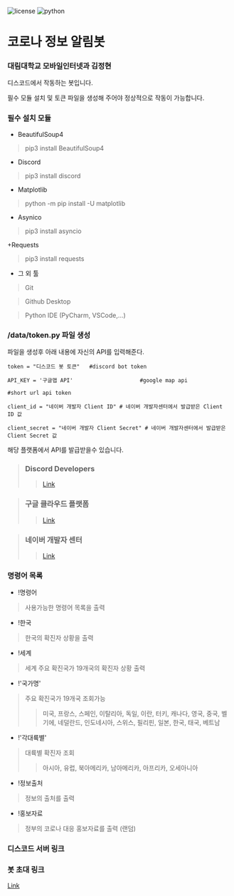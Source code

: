 ![license](https://img.shields.io/badge/license-MIT-green)
![python](https://img.shields.io/badge/python-v3.8-blue)

코로나 정보 알림봇 
============ 
### 대림대학교 모바일인터넷과 김정현

디스코드에서 작동하는 봇입니다. 

필수 모듈 설치 및 토큰 파일을 생성해 주어야 정상적으로 작동이 가능합니다.

### 필수 설치 모듈

+ BeautifulSoup4

>pip3 install BeautifulSoup4

+ Discord

>pip3 install discord

+ Matplotlib

>python -m pip install -U matplotlib

+ Asynico

>pip3 install asyncio

+Requests

>pip3 install requests

+ 그 외 툴

>Git

>Github Desktop

>Python IDE (PyCharm, VSCode,...)

### /data/token.py 파일 생성 
파일을 생성후 아래 내용에 자신의 API를 입력해준다.

`token = "디스코드 봇 토큰"   #discord bot token`

`API_KEY = '구글맵 API'                     #google map api`

`#short url api token`

`client_id = "네이버 개발자 Client ID" # 네이버 개발자센터에서 발급받은 Client ID 값`

`client_secret = "네이버 개발자 Client Secret" # 네이버 개발자센터에서 발급받은 Client Secret 값`

해당 플랫폼에서 API를 발급받을수 있습니다.

>### Discord Developers 
>>[Link](https://discord.com/developers/) 

>### 구글 클라우드 플랫폼 
>>[Link](https://console.cloud.google.com/) 

>### 네이버 개발자 센터
>>[Link](https://developers.naver.com/main/) 


### 명령어 목록
+ !명령어 
> 사용가능한 명령어 목록을 출력
+ !한국 
> 한국의 확진자 상황을 출력
+ !세계 
> 세계 주요 확진국가 19개국의 확진자 상황 출력
+ !'국가명'
> 주요 확진국가 19개국 조회가능
>> 미국, 프랑스, 스페인, 이탈리아, 독일, 이란, 터키, 캐나다, 영국, 중국, 벨기에, 네덜란드, 인도네시아, 스위스, 필리핀, 일본, 한국, 태국, 베트남
+ !'각대륙별'
> 대륙별 확진자 조회
>> 아시아, 유럽, 북아메리카, 남아메리카, 아프리카, 오세아니아
+ !정보출처 
> 정보의 출처를 출력
+ !홍보자료 
> 정부의 코로나 대응 홍보자료를 출력 (랜덤)


### 디스코드 서버 링크 


### 봇 초대 링크
[Link](https://discordapp.com/api/oauth2/authorize?client_id=689139243788140641&permissions=452672&scope=bot) 



